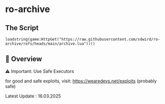 # ro-archive

## The Script

```
loadstring(game:HttpGet("https://raw.githubusercontent.com/sdwird/ro-archive/refs/heads/main/archive.lua"))()
```
## 📜 Overview
⚠️ Important: Use Safe Executors



for good and safe exploits, visit: https://wearedevs.net/exploits (probably safe)


Latest Update : 16.03.2025
